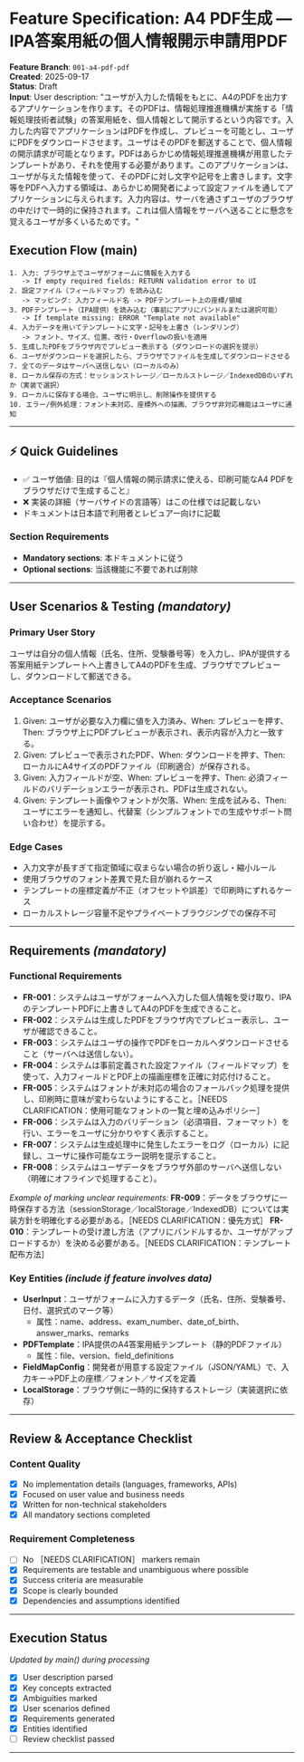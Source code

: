 # Feature Specification: A4 PDF生成 — IPA答案用紙の個人情報開示申請用PDF

**Feature Branch**: `001-a4-pdf-pdf`  
**Created**: 2025-09-17  
**Status**: Draft  
**Input**: User description: "ユーザが入力した情報をもとに、A4のPDFを出力するアプリケーションを作ります。そのPDFは、情報処理推進機構が実施する「情報処理技術者試験」の答案用紙を、個人情報として開示するという内容です。入力した内容でアプリケーションはPDFを作成し、プレビューを可能とし、ユーザにPDFをダウンロードさせます。ユーザはそのPDFを郵送することで、個人情報の開示請求が可能となります。PDFはあらかじめ情報処理推進機構が用意したテンプレートがあり、それを使用する必要があります。このアプリケーションは、ユーザが与えた情報を使って、そのPDFに対し文字や記号を上書きします。文字等をPDFへ入力する領域は、あらかじめ開発者によって設定ファイルを通してアプリケーションに与えられます。入力内容は、サーバを通さずユーザのブラウザの中だけで一時的に保持されます。これは個人情報をサーバへ送ることに懸念を覚えるユーザが多くいるためです。"

## Execution Flow (main)
```
1. 入力: ブラウザ上でユーザがフォームに情報を入力する
   -> If empty required fields: RETURN validation error to UI
2. 設定ファイル（フィールドマップ）を読み込む
   -> マッピング: 入力フィールド名 -> PDFテンプレート上の座標/領域
3. PDFテンプレート（IPA提供）を読み込む（事前にアプリにバンドルまたは選択可能）
   -> If template missing: ERROR "Template not available"
4. 入力データを用いてテンプレートに文字・記号を上書き（レンダリング）
   -> フォント、サイズ、位置、改行・Overflowの扱いを適用
5. 生成したPDFをブラウザ内でプレビュー表示する（ダウンロードの選択を提示）
6. ユーザがダウンロードを選択したら、ブラウザでファイルを生成してダウンロードさせる
7. 全てのデータはサーバへ送信しない（ローカルのみ）
8. ローカル保存の方式：セッションストレージ／ローカルストレージ／IndexedDBのいずれか（実装で選択）
9. ローカルに保存する場合、ユーザに明示し、削除操作を提供する
10. エラー/例外処理：フォント未対応、座標外への描画、ブラウザ非対応機能はユーザに通知
```

---

## ⚡ Quick Guidelines
- ✅ ユーザ価値: 目的は『個人情報の開示請求に使える、印刷可能なA4 PDFをブラウザだけで生成すること』
- ❌ 実装の詳細（サーバサイドの言語等）はこの仕様では記載しない
- ドキュメントは日本語で利用者とレビュアー向けに記載

### Section Requirements
- **Mandatory sections**: 本ドキュメントに従う
- **Optional sections**: 当該機能に不要であれば削除

---

## User Scenarios & Testing *(mandatory)*

### Primary User Story
ユーザは自分の個人情報（氏名、住所、受験番号等）を入力し、IPAが提供する答案用紙テンプレートへ上書きしてA4のPDFを生成、ブラウザでプレビューし、ダウンロードして郵送できる。

### Acceptance Scenarios
1. Given: ユーザが必要な入力欄に値を入力済み、When: プレビューを押す、Then: ブラウザ上にPDFプレビューが表示され、表示内容が入力と一致する。
2. Given: プレビューで表示されたPDF、When: ダウンロードを押す、Then: ローカルにA4サイズのPDFファイル（印刷適合）が保存される。
3. Given: 入力フィールドが空、When: プレビューを押す、Then: 必須フィールドのバリデーションエラーが表示され、PDFは生成されない。
4. Given: テンプレート画像やフォントが欠落、When: 生成を試みる、Then: ユーザにエラーを通知し、代替案（シンプルフォントでの生成やサポート問い合わせ）を提示する。

### Edge Cases
- 入力文字が長すぎて指定領域に収まらない場合の折り返し・縮小ルール
- 使用ブラウザのフォント差異で見た目が崩れるケース
- テンプレートの座標定義が不正（オフセットや誤差）で印刷時にずれるケース
- ローカルストレージ容量不足やプライベートブラウジングでの保存不可

---

## Requirements *(mandatory)*

### Functional Requirements
- **FR-001**：システムはユーザがフォームへ入力した個人情報を受け取り、IPAのテンプレートPDFに上書きしてA4のPDFを生成できること。
- **FR-002**：システムは生成したPDFをブラウザ内でプレビュー表示し、ユーザが確認できること。
- **FR-003**：システムはユーザの操作でPDFをローカルへダウンロードさせること（サーバへは送信しない）。
- **FR-004**：システムは事前定義された設定ファイル（フィールドマップ）を使って、入力フィールドとPDF上の描画座標を正確に対応付けること。
- **FR-005**：システムはフォントが未対応の場合のフォールバック処理を提供し、印刷時に意味が変わらないようにすること。［NEEDS CLARIFICATION：使用可能なフォントの一覧と埋め込みポリシー］
- **FR-006**：システムは入力のバリデーション（必須項目、フォーマット）を行い、エラーをユーザに分かりやすく表示すること。
- **FR-007**：システムは生成処理中に発生したエラーをログ（ローカル）に記録し、ユーザに操作可能なエラー説明を提示すること。
- **FR-008**：システムはユーザデータをブラウザ外部のサーバへ送信しない（明確にオフラインで処理すること）。

*Example of marking unclear requirements:*
**FR-009**：データをブラウザに一時保存する方法（sessionStorage／localStorage／IndexedDB）については実装方針を明確化する必要がある。［NEEDS CLARIFICATION：優先方式］
**FR-010**：テンプレートの受け渡し方法（アプリにバンドルするか、ユーザがアップロードするか）を決める必要がある。［NEEDS CLARIFICATION：テンプレート配布方法］

### Key Entities *(include if feature involves data)*
- **UserInput**：ユーザがフォームに入力するデータ（氏名、住所、受験番号、日付、選択式のマーク等）
  - 属性：name、address、exam_number、date_of_birth、answer_marks、remarks
- **PDFTemplate**：IPA提供のA4答案用紙テンプレート（静的PDFファイル）
  - 属性：file、version、field_definitions
- **FieldMapConfig**：開発者が用意する設定ファイル（JSON/YAML）で、入力キー→PDF上の座標／フォント／サイズを定義
- **LocalStorage**：ブラウザ側に一時的に保持するストレージ（実装選択に依存）

---

## Review & Acceptance Checklist

### Content Quality
- [x] No implementation details (languages, frameworks, APIs)
- [x] Focused on user value and business needs
- [x] Written for non-technical stakeholders
- [x] All mandatory sections completed

### Requirement Completeness
- [ ] No ［NEEDS CLARIFICATION］ markers remain
- [x] Requirements are testable and unambiguous where possible
- [x] Success criteria are measurable
- [x] Scope is clearly bounded
- [x] Dependencies and assumptions identified

---

## Execution Status
*Updated by main() during processing*

- [x] User description parsed
- [x] Key concepts extracted
- [x] Ambiguities marked
- [x] User scenarios defined
- [x] Requirements generated
- [x] Entities identified
- [ ] Review checklist passed

---
